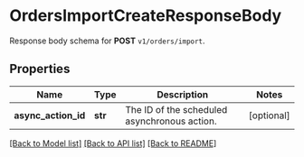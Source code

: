 # OrdersImportCreateResponseBody

Response body schema for **POST** `v1/orders/import`.

## Properties
Name | Type | Description | Notes
------------ | ------------- | ------------- | -------------
**async_action_id** | **str** | The ID of the scheduled asynchronous action. | [optional] 

[[Back to Model list]](../README.md#documentation-for-models) [[Back to API list]](../README.md#documentation-for-api-endpoints) [[Back to README]](../README.md)


